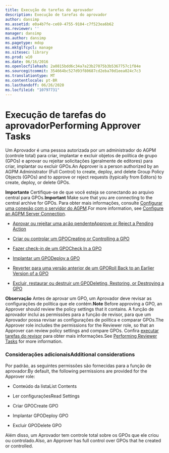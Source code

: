 ```yaml
---
title: Execução de tarefas do aprovador
description: Execução de tarefas do aprovador
author: dansimp
ms.assetid: e0a4b7fe-ce69-4755-9104-c7f523ea6b62
ms.reviewer: ''
manager: dansimp
ms.author: dansimp
ms.pagetype: mdop
ms.mktglfcycl: manage
ms.sitesec: library
ms.prod: w10
ms.date: 06/16/2016
ms.openlocfilehash: 2a0815bdd6c34a7a23b27075b3b5367757c1f84e
ms.sourcegitcommit: 354664bc527d93f80687cd2eba70d1eea024c7c3
ms.translationtype: MT
ms.contentlocale: pt-BR
ms.lasthandoff: 06/26/2020
ms.locfileid: "10797731"
---
```

# <span data-ttu-id="39f72-103">Execução de tarefas do aprovador</span><span class="sxs-lookup"><span data-stu-id="39f72-103">Performing Approver Tasks</span></span>


<span data-ttu-id="39f72-104">Um Aprovador é uma pessoa autorizada por um administrador do AGPM (controle total) para criar, implantar e excluir objetos de política de grupo (GPOs) e aprovar ou rejeitar solicitações (geralmente de editores) para criar, implantar ou excluir GPOs.</span><span class="sxs-lookup"><span data-stu-id="39f72-104">An Approver is a person authorized by an AGPM Administrator (Full Control) to create, deploy, and delete Group Policy Objects (GPOs) and to approve or reject requests (typically from Editors) to create, deploy, or delete GPOs.</span></span>

<span data-ttu-id="39f72-105">**Importante**  Certifique-se de que você esteja se conectando ao arquivo central para GPOs.</span><span class="sxs-lookup"><span data-stu-id="39f72-105">**Important** Make sure that you are connecting to the central archive for GPOs.</span></span> <span data-ttu-id="39f72-106">Para obter mais informações, consulte [Configurar uma conexão com o servidor do AGPM](configure-an-agpm-server-connection-agpm40.md).</span><span class="sxs-lookup"><span data-stu-id="39f72-106">For more information, see [Configure an AGPM Server Connection](configure-an-agpm-server-connection-agpm40.md).</span></span>

 

-   [<span data-ttu-id="39f72-107">Aprovar ou rejeitar uma ação pendente</span><span class="sxs-lookup"><span data-stu-id="39f72-107">Approve or Reject a Pending Action</span></span>](approve-or-reject-a-pending-action-agpm40.md)

-   [<span data-ttu-id="39f72-108">Criar ou controlar um GPO</span><span class="sxs-lookup"><span data-stu-id="39f72-108">Creating or Controlling a GPO</span></span>](creating-or-controlling-a-gpo-agpm40-app.md)

-   [<span data-ttu-id="39f72-109">Fazer check-in de um GPO</span><span class="sxs-lookup"><span data-stu-id="39f72-109">Check In a GPO</span></span>](check-in-a-gpo-agpm40.md)

-   [<span data-ttu-id="39f72-110">Implantar um GPO</span><span class="sxs-lookup"><span data-stu-id="39f72-110">Deploy a GPO</span></span>](deploy-a-gpo-agpm40.md)

-   [<span data-ttu-id="39f72-111">Reverter para uma versão anterior de um GPO</span><span class="sxs-lookup"><span data-stu-id="39f72-111">Roll Back to an Earlier Version of a GPO</span></span>](roll-back-to-an-earlier-version-of-a-gpo-agpm40.md)

-   [<span data-ttu-id="39f72-112">Excluir, restaurar ou destruir um GPO</span><span class="sxs-lookup"><span data-stu-id="39f72-112">Deleting, Restoring, or Destroying a GPO</span></span>](deleting-restoring-or-destroying-a-gpo-agpm40.md)

<span data-ttu-id="39f72-113">**Observação**  Antes de aprovar um GPO, um Aprovador deve revisar as configurações de política que ele contém.</span><span class="sxs-lookup"><span data-stu-id="39f72-113">**Note** Before approving a GPO, an Approver should review the policy settings that it contains.</span></span> <span data-ttu-id="39f72-114">A função de aprovador inclui as permissões para a função de revisor, para que um Aprovador possa revisar as configurações de política e comparar GPOs.</span><span class="sxs-lookup"><span data-stu-id="39f72-114">The Approver role includes the permissions for the Reviewer role, so that an Approver can review policy settings and compare GPOs.</span></span> <span data-ttu-id="39f72-115">Confira [executar tarefas do revisor](performing-reviewer-tasks-agpm40.md) para obter mais informações.</span><span class="sxs-lookup"><span data-stu-id="39f72-115">See [Performing Reviewer Tasks](performing-reviewer-tasks-agpm40.md) for more information.</span></span>

 

### <span data-ttu-id="39f72-116">Considerações adicionais</span><span class="sxs-lookup"><span data-stu-id="39f72-116">Additional considerations</span></span>

<span data-ttu-id="39f72-117">Por padrão, as seguintes permissões são fornecidas para a função de aprovador:</span><span class="sxs-lookup"><span data-stu-id="39f72-117">By default, the following permissions are provided for the Approver role:</span></span>

-   <span data-ttu-id="39f72-118">Conteúdo da lista</span><span class="sxs-lookup"><span data-stu-id="39f72-118">List Contents</span></span>

-   <span data-ttu-id="39f72-119">Ler configurações</span><span class="sxs-lookup"><span data-stu-id="39f72-119">Read Settings</span></span>

-   <span data-ttu-id="39f72-120">Criar GPO</span><span class="sxs-lookup"><span data-stu-id="39f72-120">Create GPO</span></span>

-   <span data-ttu-id="39f72-121">Implantar GPO</span><span class="sxs-lookup"><span data-stu-id="39f72-121">Deploy GPO</span></span>

-   <span data-ttu-id="39f72-122">Excluir GPO</span><span class="sxs-lookup"><span data-stu-id="39f72-122">Delete GPO</span></span>

<span data-ttu-id="39f72-123">Além disso, um Aprovador tem controle total sobre os GPOs que ele criou ou controlado.</span><span class="sxs-lookup"><span data-stu-id="39f72-123">Also, an Approver has full control over GPOs that he created or controlled.</span></span>

 

 





